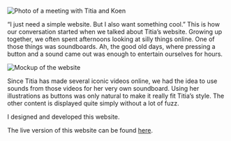 ![Photo of a meeting with Titia and Koen](ProjectsImages/TitiaHoogendoorn/TitiaHoogendoorn-meeting.jpg)

“I just need a simple website. But I also want something cool.” This is how our conversation started when we talked about Titia’s website. Growing up together, we often spent afternoons looking at silly things online. One of those things was soundboards. Ah, the good old days, where pressing a button and a sound came out was enough to entertain ourselves for hours.

![Mockup of the website](ProjectsImages/TitiaHoogendoorn/TitiaHoogendoorn-home-mockup.jpg)

Since Titia has made several iconic videos online, we had the idea to use sounds from those videos for her very own soundboard. Using her illustrations as buttons was only natural to make it really fit Titia’s style. The other content is displayed quite simply without a lot of fuzz.

I designed and developed this website.

The live version of this website can be found [here](http://titiahoogendoorn.nl/).
